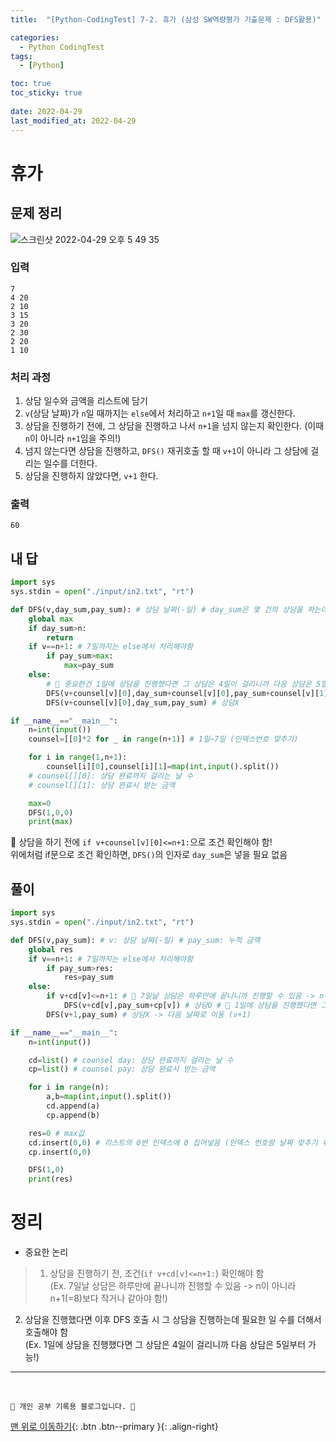 ```yaml
---
title:  "[Python-CodingTest] 7-2. 휴가 (삼성 SW역량평가 기출문제 : DFS활용)"

categories:
  - Python CodingTest
tags:
  - [Python]

toc: true
toc_sticky: true
 
date: 2022-04-29
last_modified_at: 2022-04-29
---
```


# 휴가
## 문제 정리
![스크린샷 2022-04-29 오후 5 49 35](https://user-images.githubusercontent.com/59405576/165913192-ef5b294a-6574-4fcd-9920-364d3f97125c.png)
### 입력
```
7
4 20
2 10
3 15
3 20
2 30
2 20
1 10
```
### 처리 과정
1. 상담 일수와 금액을 리스트에 담기
2. `v`(상담 날짜)가 `n`일 때까지는 `else`에서 처리하고 `n+1`일 때 `max`를 갱신한다.
3. 상담을 진행하기 전에, 그 상담을 진행하고 나서 `n+1`을 넘지 않는지 확인한다. (이때 `n`이 아니라 `n+1`임을 주의!)
4. 넘지 않는다면 상담을 진행하고, `DFS()` 재귀호출 할 때 `v+1`이 아니라 그 상담에 걸리는 일수를 더한다.
5. 상담을 진행하지 않았다면, `v+1` 한다. 

### 출력
```
60
```
## 내 답
```py
import sys
sys.stdin = open("./input/in2.txt", "rt")

def DFS(v,day_sum,pay_sum): # 상담 날짜(-일) # day_sum은 몇 건의 상담을 하는데 걸린 누적 일수
    global max
    if day_sum>n:
        return
    if v==n+1: # 7일까지는 else에서 처리해야함
        if pay_sum>max:
            max=pay_sum
    else:
        # 🌟 중요한건 1일에 상담을 진행했다면 그 상담은 4일이 걸리니까 다음 상담은 5일부터 가능!
        DFS(v+counsel[v][0],day_sum+counsel[v][0],pay_sum+counsel[v][1]) # 상담O # 다음 날짜(v+counsel[v][0])로 넘어가고, sum과 day의 누적값은 현재 문제(v) 기준!
        DFS(v+counsel[v][0],day_sum,pay_sum) # 상담X

if __name__=="__main__":
    n=int(input())
    counsel=[[0]*2 for _ in range(n+1)] # 1일~7일 (인덱스번호 맞추기)

    for i in range(1,n+1):
        counsel[i][0],counsel[i][1]=map(int,input().split())
    # counsel[][0]: 상담 완료까지 걸리는 날 수
    # counsel[][1]: 상담 완료시 받는 금액

    max=0
    DFS(1,0,0)
    print(max)
```
🚨 상담을 하기 전에 `if v+counsel[v][0]<=n+1:`으로 조건 확인해야 함!<br>
위에처럼 if문으로 조건 확인하면, `DFS()`의 인자로 `day_sum`은 넣을 필요 없음
## 풀이 
```py
import sys
sys.stdin = open("./input/in2.txt", "rt")

def DFS(v,pay_sum): # v: 상담 날짜(-일) # pay_sum: 누적 금액
    global res
    if v==n+1: # 7일까지는 else에서 처리해야함
        if pay_sum>res:
            res=pay_sum
    else:
        if v+cd[v]<=n+1: # 🌟 7일날 상담은 하루만에 끝나니까 진행할 수 있음 -> n이 아니라 n+1(=8)보다 작거나 같아야 함!
            DFS(v+cd[v],pay_sum+cp[v]) # 상담O # 🌟 1일에 상담을 진행했다면 그 상담은 4일이 걸리니까 다음 상담은 5일부터 가능!
        DFS(v+1,pay_sum) # 상담X -> 다음 날짜로 이동 (v+1)

if __name__=="__main__":
    n=int(input())

    cd=list() # counsel day: 상담 완료까지 걸리는 날 수
    cp=list() # counsel pay: 상담 완료시 받는 금액

    for i in range(n):
        a,b=map(int,input().split())
        cd.append(a)
        cp.append(b)

    res=0 # max값
    cd.insert(0,0) # 리스트의 0번 인덱스에 0 집어넣음 (인덱스 번호랑 날짜 맞추기 위해 하나씩 뒤로 밀기)
    cp.insert(0,0)

    DFS(1,0)
    print(res)
```
# 정리
- 중요한 논리
> 1. 상담을 진행하기 전, 조건(`if v+cd[v]<=n+1:`) 확인해야 함<br>(Ex. 7일날 상담은 하루만에 끝나니까 진행할 수 있음 -> n이 아니라 n+1(=8)보다 작거나 같아야 함!)<br>
2. 상담을 진행했다면 이후 DFS 호출 시 그 상담을 진행하는데 필요한 일 수를 더해서 호출해야 함<br>(Ex. 1일에 상담을 진행했다면 그 상담은 4일이 걸리니까 다음 상담은 5일부터 가능!)


***
<br>

    💛 개인 공부 기록용 블로그입니다. 👻

[맨 위로 이동하기](#){: .btn .btn--primary }{: .align-right}